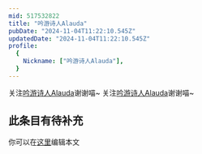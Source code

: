 ```yaml
---
mid: 517532822
title: "吟游诗人Alauda"
pubDate: "2024-11-04T11:22:10.545Z"
updatedDate: "2024-11-04T11:22:10.545Z"
profile:
  {
    Nickname: ["吟游诗人Alauda"],
  }
---
```


关注[吟游诗人Alauda](https://space.bilibili.com/517532822)谢谢喵~ 关注[吟游诗人Alauda](https://space.bilibili.com/517532822)谢谢喵~

## 此条目有待补充
你可以在[这里](https://github.com/Yuhanawa/VTuber.ICU-Content/edit/master/v/吟游诗人Alauda/index.md)编辑本文
